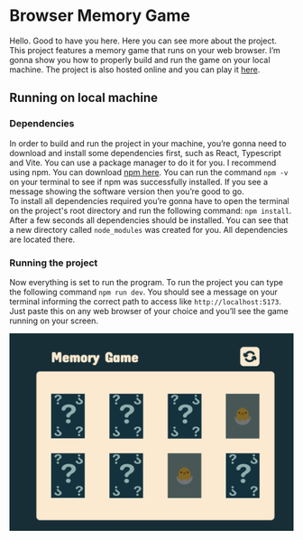 # Browser Memory Game

Hello. Good to have you here. Here you can see more about the project. This project features a memory game that runs on your web browser. I’m gonna show you how to properly build and run the game on your local machine. The project is also hosted online and you can play it [here](https://react-chess-gcyh.onrender.com).

## Running on local machine
### Dependencies
In order to build and run the project in your machine, you’re gonna need to download and install some dependencies first, such as React, Typescript and Vite. You can use a package manager to do it for you. I recommend using npm. You can download [npm here](https://nodejs.org/en/download/package-manager). You can run the command ```npm -v```
 on your terminal to see if npm was successfully installed.
 If you see a message showing the software version then you’re good to go. <br />
 To install all dependencies required you’re gonna have to open the terminal on the project's root directory and run the following command: ```npm install```. After a few seconds all dependencies should be installed. You can see that a new directory called ```node_modules``` was created for you. All dependencies are located there.

 ### Running the project
 Now everything is set to run the program. To run the project you can type the following command ```npm run dev```. You should see a message on your terminal informing the correct path to access like ```http://localhost:5173```. Just paste this on any web browser of your choice and you’ll see the game running on your screen.

![alt text](./public/screenshot.png)
